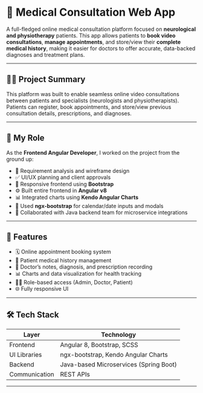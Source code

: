 # 🧠 Medical Consultation Web App

A full-fledged online medical consultation platform focused on **neurological and physiotherapy** patients. This app allows patients to **book video consultations**, **manage appointments**, and store/view their **complete medical history**, making it easier for doctors to offer accurate, data-backed diagnoses and treatment plans.

---

## 👨‍⚕️ Project Summary

This platform was built to enable seamless online video consultations between patients and specialists (neurologists and physiotherapists). Patients can register, book appointments, and store/view previous consultation details, prescriptions, and diagnoses.

---

## 💼 My Role

As the **Frontend Angular Developer**, I worked on the project from the ground up:
- 🧠 Requirement analysis and wireframe design
- ✅ UI/UX planning and client approvals
- 🎨 Responsive frontend using **Bootstrap**
- ⚙️ Built entire frontend in **Angular v8**
- 📊 Integrated charts using **Kendo Angular Charts**
- 📆 Used **ngx-bootstrap** for calendar/date inputs and modals
- 🔗 Collaborated with Java backend team for microservice integrations

---

## 🌟 Features

- 🗓️ Online appointment booking system
- 📁 Patient medical history management
- 🧾 Doctor’s notes, diagnosis, and prescription recording
- 📊 Charts and data visualization for health tracking
- 🧑‍⚕️ Role-based access (Admin, Doctor, Patient)
- 🌐 Fully responsive UI

---

## 🛠️ Tech Stack

| Layer        | Technology                          |
|--------------|-------------------------------------|
| Frontend     | Angular 8, Bootstrap, SCSS          |
| UI Libraries | ngx-bootstrap, Kendo Angular Charts |
| Backend      | Java-based Microservices (Spring Boot) |
| Communication| REST APIs                           |

---


